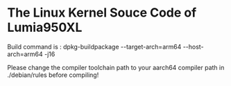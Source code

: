 The Linux Kernel Souce Code of Lumia950XL
============

Build command is : dpkg-buildpackage --target-arch=arm64 --host-arch=arm64 -j16

Please change the compiler toolchain path to your aarch64 compiler path in ./debian/rules before compiling!